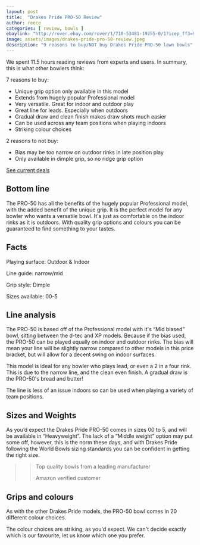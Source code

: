```yaml
---
layout: post
title:  "Drakes Pride PRO-50 Review"
author: reece
categories: [ review, bowls ]
ebaylink: "http://rover.ebay.com/rover/1/710-53481-19255-0/1?icep_ff3=9&pub=5575495824&toolid=10001&campid=5338542401&customid=&icep_uq=Drakes+Pride+PRO-50&icep_sellerId=&icep_ex_kw=&icep_sortBy=12&icep_catId=888&icep_minPrice=&icep_maxPrice=&ipn=psmain&icep_vectorid=229508&kwid=902099&mtid=824&kw=lg"
image: assets/images/drakes-pride-pro-50-review.jpeg
description: "9 reasons to buy/NOT buy Drakes Pride PRO-50 lawn bowls"
---
```


<div class="overview" markdown="1">

We spent 11.5 hours reading reviews from experts and users. In summary, this is what other bowlers think:

7 reasons to buy:

* Unique grip option only available in this model
* Extends from hugely popular Professional model
* Very versatile. Great for indoor and outdoor play
* Great line for leads. Especially when outdoors
* Gradual draw and clean finish makes draw shots much easier
* Can be used across any team positions when playing indoors
* Striking colour choices

2 reasons to not buy:
* Bias may be too narrow on outdoor rinks in late position play
* Only available in dimple grip, so no ridge grip option

<div class="stars">
  <i class="fas fa-star"></i>
  <i class="fas fa-star"></i>
  <i class="fas fa-star"></i>
  <i class="fas fa-star"></i>
  <i class="fas fa-star"></i>
</div>


<a href="http://rover.ebay.com/rover/1/710-53481-19255-0/1?icep_ff3=9&pub=5575495824&toolid=10001&campid=5338542401&customid=&icep_uq=Drakes+Pride+PRO-50&icep_sellerId=&icep_ex_kw=&icep_sortBy=12&icep_catId=888&icep_minPrice=&icep_maxPrice=&ipn=psmain&icep_vectorid=229508&kwid=902099&mtid=824&kw=lg"  class="btn more"  target="_blank">See current deals</a>

</div>


## Bottom line

The PRO-50 has all the benefits of the hugely popular Professional model, with the added benefit of the unique grip.  It is the perfect model for any bowler who wants a versatile bowl. It's just as comfortable on the indoor rinks as it is outdoors. With quality grip options and colours you can be guaranteed to find something to your tastes. 

## Facts

Playing surface: Outdoor & Indoor

Line guide: narrow/mid

Grip style: Dimple

Sizes available: 00-5


## Line analysis

The PRO-50 is based off of the Professional model with it's “Mid biased” bowl, sitting between the d-tec and XP models. Because if the bias used, the PRO-50 can be played equally on indoor and outdoor rinks. The bias will mean your line will be slightly narrow compared to other models in this price bracket, but will allow for a decent swing on indoor surfaces.

This model is ideal for any bowler who plays lead, or even a 2 in a four rink. This is due to the narrow line, and the clean even finish. A gradual draw is the PRO-50's bread and butter!

The line is less of an issue indoors so can be used when playing a variety of team positions.

## Sizes and Weights

As you’d expect the Drakes Pride PRO-50 comes in sizes 00 to 5, and will be available in “Heavyweight”. The lack of a “Middle weight” option may put some off, however, this is the norm these days, and with Drakes Pride following the World Bowls sizing standards you can be confident in getting the right size.

>> Top quality bowls from a leading manufacturer
>>
>> Amazon verified customer

## Grips and colours

As with the other Drakes Pride models, the PRO-50 bowl comes in 20 different colour choices.

The colour choices are striking, as you'd expect. We can't decide exactly which is our favourite, let us know which one you prefer.


